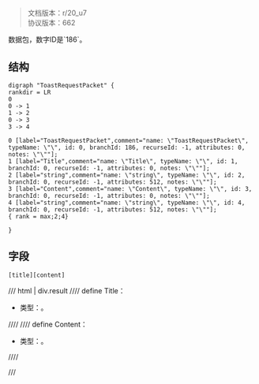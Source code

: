 # <!-- md:samp ToastRequestPacket -->

> 文档版本：r/20_u7<br/>协议版本：662

<!-- md:samp ToastRequestPacket -->数据包，数字ID是`186`。

## 结构

```viz
digraph "ToastRequestPacket" {
rankdir = LR
0
0 -> 1
1 -> 2
0 -> 3
3 -> 4

0 [label="ToastRequestPacket",comment="name: \"ToastRequestPacket\", typeName: \"\", id: 0, branchId: 186, recurseId: -1, attributes: 0, notes: \"\""];
1 [label="Title",comment="name: \"Title\", typeName: \"\", id: 1, branchId: 0, recurseId: -1, attributes: 0, notes: \"\""];
2 [label="string",comment="name: \"string\", typeName: \"\", id: 2, branchId: 0, recurseId: -1, attributes: 512, notes: \"\""];
3 [label="Content",comment="name: \"Content\", typeName: \"\", id: 3, branchId: 0, recurseId: -1, attributes: 0, notes: \"\""];
4 [label="string",comment="name: \"string\", typeName: \"\", id: 4, branchId: 0, recurseId: -1, attributes: 512, notes: \"\""];
{ rank = max;2;4}

}

```

## 字段

```title='ToastRequestPacket'
[title][content]
```

/// html | div.result
//// define
Title：<!-- md:samp string -->

- 类型：<!-- md:samp string -->。


////
//// define
Content：<!-- md:samp string -->

- 类型：<!-- md:samp string -->。


////

///

